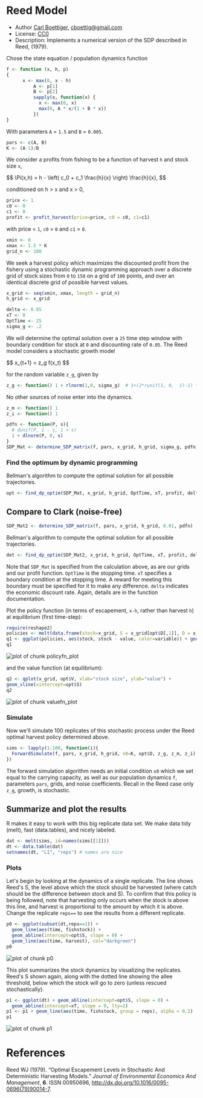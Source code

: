 




# Reed Model

 * Author [Carl Boettiger](http://carlboettiger.info), <cboettig@gmail.com>
 * License: [CC0](http://creativecommons.org/publicdomain/zero/1.0/)
 * Description:  Implements a numerical version of the SDP described in Reed, (1979).





Chose the state equation / population dynamics function



```r
f <- function (x, h, p) 
{
      x <- max(0, x - h)
          A <- p[1]
          B <- p[2]
          sapply(x, function(x) {
            x <- max(0, x)
            max(0, A * x/(1 + B * x))
          })
}
```




With parameters `A` = `1.5` and `B` = `0.005`.



```r
pars <- c(A, B)
K <- (A-1)/B
```




We consider a profits from fishing to be a function of harvest `h` and stock size `x`,  

<div> $$ \Pi(x,h) = h - \left( c_0  + c_1 \frac{h}{x} \right) \frac{h}{x}, $$ </div> 

conditioned on h > x and x > 0,



```r
price <- 1
c0 <- 0
c1 <- 0
profit <- profit_harvest(price=price, c0 = c0, c1=c1) 
```




with price = `1`, `c0` = `0` and `c1` = `0`. 




```r
xmin <- 0
xmax <- 1.5 * K
grid_n <- 100
```




We seek a harvest policy which maximizes the discounted profit from the fishery using a stochastic dynamic programming approach over a discrete grid of stock sizes from `0` to `150` on a grid of `100` points, and over an identical discrete grid of possible harvest values.  




```r
x_grid <- seq(xmin, xmax, length = grid_n)  
h_grid <- x_grid  
```







```r
delta <- 0.05
xT <- 0
OptTime <- 25
sigma_g <- .2
```




We will determine the optimal solution over a `25` time step window with boundary condition for stock at `0` and discounting rate of `0.05`.  The Reed model considers a stochastic growth model 

<div> $$ x_{t+1} = z_g f(x_t) $$ </div> 

for the random variable `z_g`, given by 



```r
z_g <- function() 1 + rlnorm(1,0, sigma_g)  # 1+(2*runif(1, 0,  1)-1) * sigma_g
```




No other sources of noise enter into the dynamics.  



```r
z_m <- function() 1
z_i <- function() 1
```








```r
pdfn <- function(P, s){
  # dunif(P, 1 - s, 1 + s)
  1 + dlnorm(P, 0, s)
}
SDP_Mat <- determine_SDP_matrix(f, pars, x_grid, h_grid, sigma_g, pdfn)
```




### Find the optimum by dynamic programming

Bellman's algorithm to compute the optimal solution for all possible trajectories.



```r
opt <- find_dp_optim(SDP_Mat, x_grid, h_grid, OptTime, xT, profit, delta, reward=0)
```





## Compare to Clark (noise-free)



```r
SDP_Mat2 <- determine_SDP_matrix(f, pars, x_grid, h_grid, 0.01, pdfn)
```




Bellman's algorithm to compute the optimal solution for all possible trajectories.



```r
det <- find_dp_optim(SDP_Mat2, x_grid, h_grid, OptTime, xT, profit, delta, reward=0)
```






Note that `SDP_Mat` is specified from the calculation above, as are our grids and our profit function. `OptTime` is the stopping time.  `xT` specifies a boundary condition at the stopping time. A reward for meeting this boundary must be specified for it to make any difference.  `delta` indicates the economic discount rate. Again, details are in the function documentation.   


Plot the policy function (in terms of escapement, `x-h`, rather than harvest `h`) at equilibrium (first time-step):



```r
require(reshape2)
policies <- melt(data.frame(stock=x_grid, S = x_grid[opt$D[,1]], D = x_grid[det$D[,1]]), id="stock")
q1 <- ggplot(policies, aes(stock, stock - value, color=variable)) + geom_point() + xlab("stock size") + ylab("escapement") 
q1
```

![plot of chunk policyfn_plot](http://farm9.staticflickr.com/8008/7680052580_53e52b45b1_o.png) 


and the value function (at equilibrium):



```r
q2 <- qplot(x_grid, opt$V, xlab="stock size", ylab="value") + 
geom_vline(xintercept=opt$S)
q2
```

![plot of chunk valuefn_plot](http://farm9.staticflickr.com/8025/7680052832_0425aba787_o.png) 






### Simulate 
Now we'll simulate 100 replicates of this stochastic process under the Reed optimal harvest policy determined above.



```r
sims <- lapply(1:100, function(i){
  ForwardSimulate(f, pars, x_grid, h_grid, x0=K, opt$D, z_g, z_m, z_i)
})
```




The forward simulation algorithm needs an initial condition `x0` which we set equal to the carrying capacity, as well as our population dynamics `f`, parameters `pars`, grids, and noise coefficients.  Recall in the Reed case only `z_g`, growth, is stochastic.  


## Summarize and plot the results                                                   

R makes it easy to work with this big replicate data set.  We make data tidy (melt), fast (data.tables), and nicely labeled.



```r
dat <- melt(sims, id=names(sims[[1]]))  
dt <- data.table(dat)
setnames(dt, "L1", "reps") # names are nice
```




### Plots 

Let's begin by looking at the dynamics of a single replicate. The line shows Reed's S, the level above which the stock should be harvested (where catch should be the difference between stock and S).  To confirm that this policy is being followed, note that harvesting only occurs when the stock is above this line, and harvest is proportional to the amount by which it is above.  Change the replicate `reps==` to see the results from a different replicate.  



```r
p0 <- ggplot(subset(dt,reps==1)) +
  geom_line(aes(time, fishstock)) +
  geom_abline(intercept=opt$S, slope = 0) +
  geom_line(aes(time, harvest), col="darkgreen") 
p0
```

![plot of chunk p0](http://farm9.staticflickr.com/8284/7680053220_5e069d9e69_o.png) 



This plot summarizes the stock dynamics by visualizing the replicates. Reed's S shown again, along with the dotted line showing the allee threshold, below which the stock will go to zero (unless rescued stochastically). 



```r
p1 <- ggplot(dt) + geom_abline(intercept=opt$S, slope = 0) + 
  geom_abline(intercept=xT, slope = 0, lty=2) 
p1 <- p1 + geom_line(aes(time, fishstock, group = reps), alpha = 0.2)
p1
```

![plot of chunk p1](http://farm9.staticflickr.com/8143/7680053520_b58f788447_o.png) 



# References

<p>Reed WJ (1979).
&ldquo;Optimal Escapement Levels in Stochastic And Deterministic Harvesting Models.&rdquo;
<EM>Journal of Environmental Economics And Management</EM>, <B>6</B>.
ISSN 00950696, <a href="http://dx.doi.org/10.1016/0095-0696(79)90014-7">http://dx.doi.org/10.1016/0095-0696(79)90014-7</a>.





